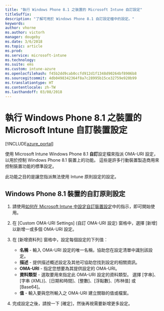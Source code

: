 ```yaml
---
title: "執行 Windows Phone 8.1 之裝置的 Microsoft Intune 自訂設定"
titleSuffix: 
description: "了解可用於 Windows Phone 8.1 自訂設定檔中的設定。"
keywords: 
author: vhorne
ms.author: victorh
manager: dougeby
ms.date: 3/6/2018
ms.topic: article
ms.prod: 
ms.service: microsoft-intune
ms.technology: 
ms.suite: ems
ms.custom: intune-azure
ms.openlocfilehash: f45b2dd9cab0ccfd912d1f1348d90264bf8906b8
ms.sourcegitcommit: 4db0498342364f8a7c28995b15ce32759e920b99
ms.translationtype: HT
ms.contentlocale: zh-TW
ms.lasthandoff: 03/08/2018
---
```

# <a name="microsoft-intune-custom-device-settings-for-devices-running-windows-phone-81"></a>執行 Windows Phone 8.1 之裝置的 Microsoft Intune 自訂裝置設定

[!INCLUDE[azure_portal](./includes/azure_portal.md)]

使用 Microsoft Intune Windows Phone 8.1 **自訂**設定檔來指派 OMA-URI 設定，以用於控制 Windows Phone 8.1 裝置上的功能。 這些是許多行動裝置製造商用來控制裝置功能的標準設定。

此功能之目的是讓您指派無法使用 Intune 原則設定的設定。

## <a name="custom-policy-settings-for-windows-phone-81-devices"></a>Windows Phone 8.1 裝置的自訂原則設定

1. 請使用[如何在 Microsoft Intune 中設定自訂裝置設定](custom-settings-configure.md)中的指示，即可開始使用。
2. 在 [Custom OMA-URI Settings] (自訂 OMA-URI 設定) 窗格中，選擇 [新增] 以新增一或多個 OMA-URI 設定。
3. 在 [新增資料列] 窗格中，設定每個設定的下列值︰
    - **名稱** - 輸入 OMA-URI 設定的唯一名稱，協助您在設定清單中識別該設定。
    - **描述** - 提供描述概述設定及其他可協助您找到設定的相關資訊。
    - **OMA-URI** - 指定您想要為其提供設定的 OMA-URI。
    - **資料類型** - 選取要用來指定此 OMA-URI 設定的資料類型。 選擇 [字串]、[字串 (XML)]、[日期和時間]、[整數]、[浮點數]、[布林值] 或 [Base64]。
    - **值** - 輸入要與您所輸入之 OMA-URI 建立關聯的值或檔案。

4. 完成設定之後，請按一下 [確定]，然後再視需要新增更多設定。
